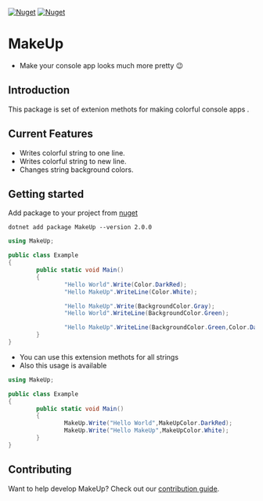 [![Nuget](https://img.shields.io/nuget/v/MakeUp.svg?color=blue&label=MakeUp&style=flat-square)](https://www.nuget.org/packages/MakeUp/)
[![Nuget](https://img.shields.io/nuget/dt/MakeUp.svg?style=flat-square)](https://www.nuget.org/packages/MakeUp/)
# MakeUp
* Make your console app looks much more pretty 😉 


## Introduction
This package is set of extenion methots for making colorful console apps .

## Current Features
* Writes colorful string to one line.
* Writes colorful string to new line.
* Changes string background colors.

## Getting started

Add package to your project from [nuget](https://www.nuget.org/packages/MakeUp/)

    dotnet add package MakeUp --version 2.0.0

```csharp
using MakeUp;

public class Example
{
        public static void Main()
        {
                "Hello World".Write(Color.DarkRed);
                "Hello MakeUp".WriteLine(Color.White);

                "Hello MakeUp".Write(BackgroundColor.Gray);
                "Hello World".WriteLine(BackgroundColor.Green);

                "Hello MakeUp".WriteLine(BackgroundColor.Green,Color.DarkRed)
        }
}
```
* You can use this extension methots for all strings 
* Also this usage is available

```csharp
using MakeUp;

public class Example
{
        public static void Main()
        {
                MakeUp.Write("Hello World",MakeUpColor.DarkRed);
                MakeUp.Write("Hello MakeUp",MakeUpColor.White);
        }
}
```

## Contributing
Want to help develop MakeUp? Check out our [contribution guide](/CONTRIBUTING.md).

